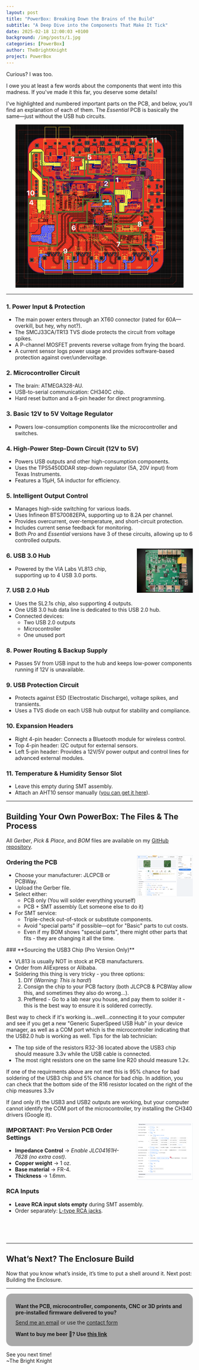 ```yaml
---
layout: post
title: "PowerBox: Breaking Down the Brains of the Build"
subtitle: "A Deep Dive into the Components That Make It Tick"
date: 2025-02-18 12:00:03 +0100
background: /img/posts/1.jpg
categories: [PowerBox]
author: TheBrightKnight
project: PowerBox
---
```


<link rel="stylesheet"
        href="https://cdnjs.cloudflare.com/ajax/libs/highlight.js/10.0.3/styles/default.min.css">
<script src="https://cdnjs.cloudflare.com/ajax/libs/highlight.js/10.0.3/highlight.min.js"></script>
<script>hljs.initHighlightingOnLoad();</script>

<style>
  .responsive-img {
    float: right;
    max-width: 30%;
    height: auto;
    margin-left: 35px;
  }

  @media (max-width: 768px) {
    .responsive-img {
      float: none;
      display: block;
      max-width: 100%;
      margin: 0 auto;
    }
  }
</style>

Curious? I was too.

I owe you at least a few words about the components that went into this madness. If you've made it this far, you deserve some details!

I've highlighted and numbered important parts on the PCB, and below, you’ll find an explanation of each of them. The _Essential_ PCB is basically the same—just without the USB hub circuits.

<div style="text-align:center;">
<img src="/img/powerbox_post3/2.png"  style="max-width:90%; height:auto;">
</div>

---

### **1. Power Input & Protection**

- The main power enters through an XT60 connector (rated for 60A—overkill, but hey, why not?).
- The SMCJ33CA/TR13 TVS diode protects the circuit from voltage spikes.
- A P-channel MOSFET prevents reverse voltage from frying the board.
- A current sensor logs power usage and provides software-based protection against over/undervoltage.

### **2. Microcontroller Circuit**

- The brain: ATMEGA328-AU.
- USB-to-serial communication: CH340C chip.
- Hard reset button and a 6-pin header for direct programming.

### **3. Basic 12V to 5V Voltage Regulator**

- Powers low-consumption components like the microcontroller and switches.

### **4. High-Power Step-Down Circuit (12V to 5V)**

- Powers USB outputs and other high-consumption components.
- Uses the TPS5450DDAR step-down regulator (5A, 20V input) from Texas Instruments.
- Features a 15µH, 5A inductor for efficiency.

### **5. Intelligent Output Control**

- Manages high-side switching for various loads.
- Uses Infineon BTS70082EPA, supporting up to 8.2A per channel.
- Provides overcurrent, over-temperature, and short-circuit protection.
- Includes current sense feedback for monitoring.
- Both _Pro_ and _Essential_ versions have 3 of these circuits, allowing up to 6 controlled outputs.

<img src="/img/powerbox_post3/1.jpeg" class="responsive-img">

### **6. USB 3.0 Hub**

- Powered by the VIA Labs VL813 chip, supporting up to 4 USB 3.0 ports.

### **7. USB 2.0 Hub**

- Uses the SL2.1s chip, also supporting 4 outputs.
- One USB 3.0 hub data line is dedicated to this USB 2.0 hub.
- Connected devices:
  - Two USB 2.0 outputs
  - Microcontroller
  - One unused port

### **8. Power Routing & Backup Supply**

- Passes 5V from USB input to the hub and keeps low-power components running if 12V is unavailable.

### **9. USB Protection Circuit**

- Protects against ESD (Electrostatic Discharge), voltage spikes, and transients.
- Uses a TVS diode on each USB hub output for stability and compliance.

### **10. Expansion Headers**

- Right 4-pin header: Connects a Bluetooth module for wireless control.
- Top 4-pin header: I2C output for external sensors.
- Left 5-pin header: Provides a 12V/5V power output and control lines for advanced external modules.

### **11. Temperature & Humidity Sensor Slot**

- Leave this empty during SMT assembly.
- Attach an AHT10 sensor manually ([<u>you can get it here</u>](https://www.aliexpress.com/item/1005001722606573.html)).

---

## **Building Your Own PowerBox: The Files & The Process**

All _Gerber_, _Pick & Place_, and _BOM_ files are available on my [<u>GitHub repository</u>](https://github.com/TheBrightKnight/PowerBox).

<img src="/img/powerbox_post3/3.png" class="responsive-img">

### **Ordering the PCB**

- Choose your manufacturer: JLCPCB or PCBWay.
- Upload the Gerber file.
- Select either:
  - PCB only (You will solder everything yourself)
  - PCB + SMT assembly (Let someone else to do it)
- For SMT service:
  - Triple-check out-of-stock or substitute components.
  - Avoid "special parts" if possible—opt for "Basic" parts to cut costs.
  - Even if my BOM shows "special parts", there might other parts that fits - they are changing it all the time.

<p></p>
### **Sourcing the USB3 Chip (Pro Version Only)**

- VL813 is usually NOT in stock at PCB manufacturers.
- Order from AliExpress or Alibaba.
- Soldering this thing is very tricky - you three options:
  1. DIY (_Warning: This is hard!_)
  2. Consign the chip to your PCB factory (both JLCPCB & PCBWay allow this, and sometimes they also do wrong...).
  3. Preffered - Go to a lab near you house, and pay them to solder it - this is the best way to ensure it is soldered correctly.

Best way to check if it's working is...well...connecting it to your computer and see if you get a new "Generic SuperSpeed USB Hub" in your device manager, as well as a COM port which is the microcontroller indicating that the USB2.0 hub is working as well.
Tips for the lab technician:

- The top side of the resistors R32-36 located above the USB3 chip should measure 3.3v while the USB cable is connected.
- The most right resistors one on the same line R20 should measure 1.2v.

If one of the requirments above are not met this is 95% chance for bad soldering of the USB3 chip and 5% chance for bad chip.
In addition, you can check that the bottom side of the R16 resistor located on the right of the chip measures 3.3v

If (and only if) the USB3 and USB2 outputs are working, but your computer cannot identify the COM port of the microcontroller, try installing the CH340 drivers (Google it).

<img src="/img/powerbox_post3/4.png" class="responsive-img">

### **IMPORTANT: Pro Version PCB Order Settings**

- **Impedance Control** → _Enable JLC04161H-7628 (no extra cost)_.
- **Copper weight** → 1 oz.
- **Base material** → FR-4.
- **Thickness** → 1.6mm.

### **RCA Inputs**

- **Leave RCA input slots empty** during SMT assembly.
- Order separately: [<u>L-type RCA jacks</u>](https://www.aliexpress.com/item/1005004200016377.html).

<br>
<br>
<br>

---

## **What’s Next? The Enclosure Build**

Now that you know what’s inside, it’s time to put a shell around it. Next post: Building the Enclosure.

---

<div style="background: darkgray;padding: 25px; padding-bottom: 10px; border-radius: 15px;">
<font style="font-weight: bold">Want the PCB, microcontroller, components, CNC or 3D prints and pre-installed firmware delivered to you?</font> 
<p style="margin-top: 10px"><a href="mailto:TheBrightKnight@duck.com"><u>Send me an email</u></a> or use the <a href="/contact"><u>contact form</u></a></p>

<p style="margin-top: 10px; font-weight: bold">Want to buy me beer 🍻? Use <a href="https://www.paypal.com/paypalme/TheBrightNight?country.x=DE&locale.x=en_US" target="_blank"><u>this link</u></a></p>
</div>

See you next time!  
~The Bright Knight

